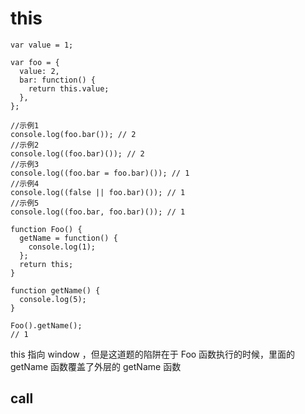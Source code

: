 # this

```
var value = 1;

var foo = {
  value: 2,
  bar: function() {
    return this.value;
  },
};

//示例1
console.log(foo.bar()); // 2
//示例2
console.log((foo.bar)()); // 2
//示例3
console.log((foo.bar = foo.bar)()); // 1
//示例4
console.log((false || foo.bar)()); // 1
//示例5
console.log((foo.bar, foo.bar)()); // 1
```

```
function Foo() {
  getName = function() {
    console.log(1);
  };
  return this;
}

function getName() {
  console.log(5);
}

Foo().getName();
// 1
```

this 指向 window ，但是这道题的陷阱在于 Foo 函数执行的时候，里面的 getName 函数覆盖了外层的 getName 函数

## call

```

```
